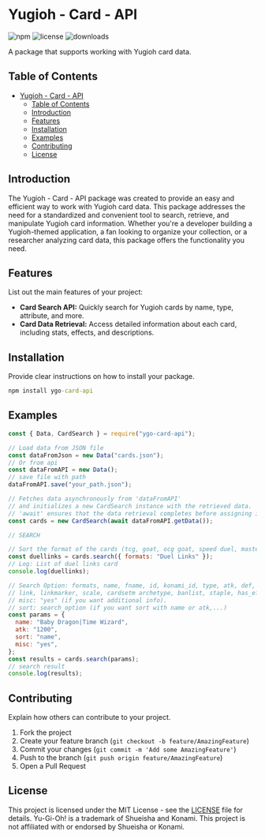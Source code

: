 # Yugioh - Card - API

![npm](https://img.shields.io/npm/v/ygo-card-api) ![license](https://img.shields.io/npm/l/ygo-card-api) ![downloads](https://img.shields.io/npm/dm/ygo-card-api)

A package that supports working with Yugioh card data.

## Table of Contents

- [Yugioh - Card - API](#yugioh---card---api)
  - [Table of Contents](#table-of-contents)
  - [Introduction](#introduction)
  - [Features](#features)
  - [Installation](#installation)
  - [Examples](#examples)
  - [Contributing](#contributing)
  - [License](#license)

## Introduction

The Yugioh - Card - API package was created to provide an easy and efficient way to work with Yugioh card data. This package addresses the need for a standardized and convenient tool to search, retrieve, and manipulate Yugioh card information. Whether you're a developer building a Yugioh-themed application, a fan looking to organize your collection, or a researcher analyzing card data, this package offers the functionality you need.

## Features

List out the main features of your project:

- **Card Search API:** Quickly search for Yugioh cards by name, type, attribute, and more.
- **Card Data Retrieval:** Access detailed information about each card, including stats, effects, and descriptions.

## Installation

Provide clear instructions on how to install your package.

```cmd
npm install ygo-card-api
```

## Examples

```javascript
const { Data, CardSearch } = require("ygo-card-api");

// Load data from JSON file
const dataFromJson = new Data("cards.json");
// Or from api
const dataFromAPI = new Data();
// save file with path
dataFromAPI.save("your_path.json");

// Fetches data asynchronously from 'dataFromAPI' 
// and initializes a new CardSearch instance with the retrieved data.
// 'await' ensures that the data retrieval completes before assigning it to 'cards'.
const cards = new CardSearch(await dataFromAPI.getData());

// SEARCH

// Sort the format of the cards (tcg, goat, ocg goat, speed duel, master duel, rush duel, duel links).
const duellinks = cards.search({ formats: "Duel Links" });
// Log: List of duel links card
console.log(duellinks);

// Search Option: formats, name, fname, id, konami_id, type, atk, def, level, race, attribute,
// link, linkmarker, scale, cardsetm archetype, banlist, staple, has_effect, startdate, enddate, dateregion.
// misc: "yes" (if you want additional info).
// sort: search_option (if you want sort with name or atk,...)
const params = {
  name: "Baby Dragon|Time Wizard",
  atk: "1200",
  sort: "name",
  misc: "yes",
};
const results = cards.search(params);
// search result
console.log(results);
```

## Contributing

Explain how others can contribute to your project.

1. Fork the project
2. Create your feature branch (`git checkout -b feature/AmazingFeature`)
3. Commit your changes (`git commit -m 'Add some AmazingFeature'`)
4. Push to the branch (`git push origin feature/AmazingFeature`)
5. Open a Pull Request

## License

This project is licensed under the MIT License - see the [LICENSE](LICENSE) file for details.
Yu-Gi-Oh! is a trademark of Shueisha and Konami. This project is not affiliated with or endorsed by Shueisha or Konami.
